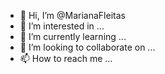 - 👋 Hi, I’m @MarianaFleitas
- 👀 I’m interested in ...
- 🌱 I’m currently learning ...
- 💞️ I’m looking to collaborate on ...
- 📫 How to reach me ...

<!---
MarianaFleitas/MarianaFleitas is a ✨ special ✨ repository because its `README.md` (this file) appears on your GitHub profile.
You can click the Preview link to take a look at your changes.
--->
